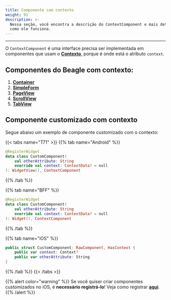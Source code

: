 ```yaml
---
title: Componente com contexto
weight: 91
description: >-
  Nessa seção, você encontra a descrição do ContextComponent e mais detalhes de
  como ele funciona.
---
```


---

O `ContextComponent` é uma interface precisa ser implementada em componentes que usam o [**Contexto**](../../api/contexto/#o-que-e), porque é onde está o atributo `context`.

## Componentes do Beagle com contexto:

1. [**Container**](../../api/componentes/layout/container.md)
2. [**SimpleForm**](../../api/componentes/formularios/simple-form.md)
3. [**PageView**](../../api/componentes/layout/pageview.md)
4. [**ScrollView**](../../api/componentes/layout/scrollview.md)
5. [**TabView**](../../api/componentes/ui/tabview.md)

## Componente customizado com contexto

Segue abaixo um exemplo de componente customizado com o contexto:

{{< tabs name="T71" >}}
{{% tab name="Android" %}}
```kotlin
@RegisterWidget
data class CustomComponent(
    val otherAttribute: String
    override val context: ContextData? = null
): WidgetView(), ContextComponent
```
{{% /tab %}}

{{% tab name="BFF" %}}
```kotlin
@RegisterWidget
data class CustomComponent(
    val otherAttribute: String
    override val context: ContextData? = null
): Widget(), ContextComponent
```
{{% /tab %}}

{{% tab name="iOS" %}}
```swift
public struct CustomComponent: RawComponent, HasContext {
    public var context: Context?
    public var otherAttribute: String
}
```
{{% /tab %}}
{{< /tabs >}}

{{% alert color="warning" %}}
Se você quiser criar componentes customizados no iOS, é **necessário registrá-lo**! Veja como registrar [**aqui**](../customizacao/beagle-para-ios/widgets-customizados.md#passo-2-registrar-o-widget).
{{% /alert %}}
